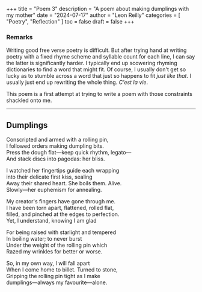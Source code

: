 +++
title = "Poem 3"
description = "A poem about making dumplings with my mother"
date = "2024-07-17"
author = "Leon Reilly"
categories = [
    "Poetry",
    "Reflection"
]
toc = false
draft = false
+++

### Remarks
Writing good free verse poetry is difficult. But after trying hand at writing poetry with a fixed rhyme scheme and syllable count for each line, I can say the latter is significantly harder. I typically end up scowering rhyming dictionaries to find a word that might fit. Of course, I usually don't get so lucky as to stumble across a word that just so happens to fit *just like that*. I usually just end up rewriting the whole thing. *C'est la vie*. 

This poem is a first attempt at trying to write a poem with those constraints shackled onto me.


---

## Dumplings

Conscripted and armed with a rolling pin,\
I followed orders making dumpling bits.\
Press the dough flat—keep quick rhythm, legato— \
And stack discs into pagodas: her bliss.

I watched her fingertips guide each wrapping\
into their delicate first kiss, sealing\
Away their shared heart. She boils them. Alive.\
Slowly—her euphemism for annealing.

My creator's fingers have gone through me.\
I have been torn apart, flattened, rolled flat, \
filled, and pinched at the edges to perfection.\
Yet, I understand, knowing I am glad

For being raised with starlight and tempered\
In boiling water; to never burst\
Under the weight of the rolling pin which\
Razed my wrinkles for better or worse.

So, in my own way, I will fall apart\
When I come home to billet. Turned to stone,\
Gripping the rolling pin tight as I make\
dumplings—always my favourite—alone.
